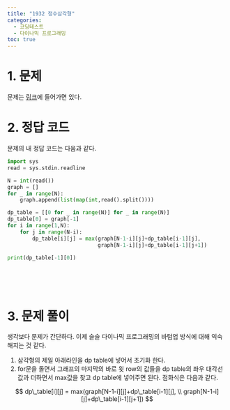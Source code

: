 ```yaml
---
title: "1932 정수삼각형"
categories:
  - 코딩테스트
  - 다이나믹 프로그래밍
toc: true
---
```

  
# 1. 문제
문제는 [링크](https://www.acmicpc.net/problem/1932)에 들어가면 있다.

# 2. 정답 코드

문제의 내 정답 코드는 다음과 같다.

```python
import sys
read = sys.stdin.readline

N = int(read())
graph = []
for _ in range(N):
    graph.append(list(map(int,read().split())))

dp_table = [[0 for _ in range(N)] for _ in range(N)]
dp_table[0] = graph[-1]
for i in range(1,N):
    for j in range(N-i):
        dp_table[i][j] = max(graph[N-1-i][j]+dp_table[i-1][j],
                             graph[N-1-i][j]+dp_table[i-1][j+1])

print(dp_table[-1][0])
```

<br/><br/><br/>

# 3. 문제 풀이

생각보다 문제가 간단하다. 이제 슬슬 다이나믹 프로그래밍의 바텀업 방식에 대해 익숙해지는 것 같다.

1. 삼각형의 제일 아래라인을 dp table에 넣어서 초기화 한다.
2. for문을 돌면서 그래프의 마지막의 바로 윗 row의 값들을 dp table의
좌우 대각선 값과 더하면서 max값을 찾고 dp table에 넣어주면 된다. 점화식은 다음과 같다.

$$
dp\_table[i][j] = max(graph[N-1-i][j]+dp\_table[i-1][j],
\\ graph[N-1-i][j]+dp\_table[i-1][j+1])
$$